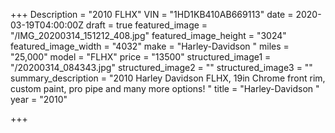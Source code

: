 +++
Description = "2010 FLHX"
VIN = "1HD1KB410AB669113"
date = 2020-03-19T04:00:00Z
draft = true
featured_image = "/IMG_20200314_151212_408.jpg"
featured_image_height = "3024"
featured_image_width = "4032"
make = "Harley-Davidson "
miles = "25,000"
model = "FLHX"
price = "13500"
structured_image1 = "/20200314_084343.jpg"
structured_image2 = ""
structured_image3 = ""
summary_description = "2010 Harley Davidson FLHX, 19in Chrome front rim, custom paint, pro pipe and many more options! "
title = "Harley-Davidson "
year = "2010"

+++
